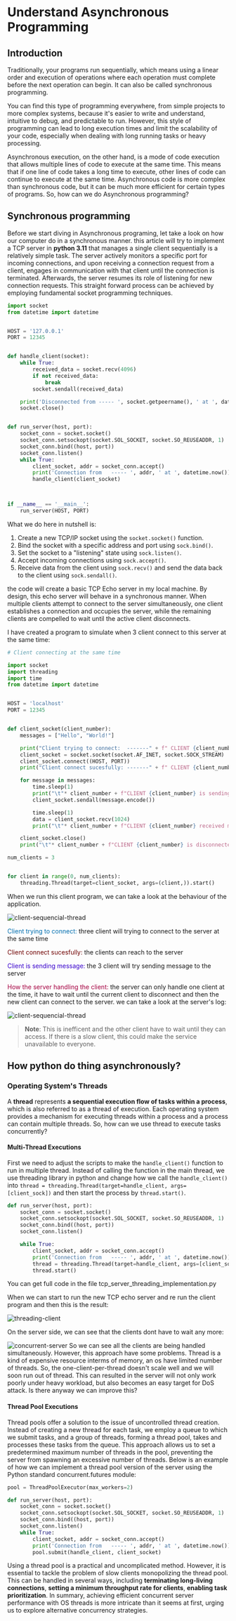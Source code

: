 # Understand Asynchronous Programming


## Introduction
Traditionally, your programs run sequentially, which means using a linear order and execution of operations where each operation must complete before the next operation can begin. It can also be called synchronous programming.

You can find this type of programming everywhere, from simple projects to more complex systems, because it's easier to write and understand, intuitive to debug, and predictable to run. However, this style of programming can lead to long execution times and limit the scalability of your code, especially when dealing with long running tasks or heavy processing.

Asynchronous execution, on the other hand, is a mode of code execution that allows multiple lines of code to execute at the same time. This means that if one line of code takes a long time to execute, other lines of code can continue to execute at the same time. Asynchronous code is more complex than synchronous code, but it can be much more efficient for certain types of programs. So, how can we do Asynchronous programming?

## Synchronous programming
Before we start diving in Asynchronous programing, let take a look on how our computer do in a synchronous manner. this article will try to implement a TCP server in __python 3.11__ that manages a single client sequentially is a relatively simple task. The server actively monitors a specific port for incoming connections, and upon receiving a connection request from a client, engages in communication with that client until the connection is terminated. Afterwards, the server resumes its role of listening for new connection requests. This straight forward process can be achieved by employing fundamental socket programming techniques.

```python
import socket
from datetime import datetime


HOST = '127.0.0.1'
PORT = 12345


def handle_client(socket):
    while True:
        received_data = socket.recv(4096)
        if not received_data:
            break
        socket.sendall(received_data)

    print('Disconnected from ----- ', socket.getpeername(), ' at ', datetime.now())
    socket.close()


def run_server(host, port):
    socket_conn = socket.socket()
    socket_conn.setsockopt(socket.SOL_SOCKET, socket.SO_REUSEADDR, 1)
    socket_conn.bind((host, port))
    socket_conn.listen()
    while True:
        client_socket, addr = socket_conn.accept()
        print('Connection from   ----- ', addr, ' at ', datetime.now())
        handle_client(client_socket)



if __name__ == '__main__':
    run_server(HOST, PORT)
```

What we do here in nutshell is:

1. Create a new TCP/IP socket using the `socket.socket()` function.
2. Bind the socket with a specific address and port using `sock.bind()`.
3. Set the socket to a "listening" state using `sock.listen()`.
4. Accept incoming connections using `sock.accept()`.
5. Receive data from the client using `sock.recv()` and send the data back to the client using `sock.sendall()`.

the code will create a basic TCP Echo server in my local machine. By design, this echo server will behave in a synchronous manner. When multiple clients attempt to connect to the server simultaneously, one client establishes a connection and occupies the server, while the remaining clients are compelled to wait until the active client disconnects.

I have created a program to simulate when 3 client connect to this server at the same time:

```python
# Client connecting at the same time

import socket
import threading
import time
from datetime import datetime


HOST = 'localhost'
PORT = 12345


def client_socket(client_number):
    messages = ["Hello", "World!"]

    print("Client trying to connect:  -------" + f" CLIENT {client_number}", ' at ', datetime.now())
    client_socket = socket.socket(socket.AF_INET, socket.SOCK_STREAM)
    client_socket.connect((HOST, PORT))
    print("Client connect sucesfully: -------" + f" CLIENT {client_number}", ' at ', datetime.now())

    for message in messages:
        time.sleep(1)
        print("\t"* client_number + f"CLIENT {client_number} is sending message: {message}", ' at ', datetime.now())
        client_socket.sendall(message.encode())

        time.sleep(1)
        data = client_socket.recv(1024)
        print("\t"* client_number + f"CLIENT {client_number} received message: {data}", ' at ', datetime.now())

    client_socket.close()
    print("\t"* client_number + f"CLIENT {client_number} is disconnected", ' at ', datetime.now())

num_clients = 3


for client in range(0, num_clients):
    threading.Thread(target=client_socket, args=(client,)).start()
```

When we run this client program, we can take a look at the behaviour of the application.

![client-sequencial-thread](media/sequencial-client.drawio.png)

<span style='color: #006EAF;'> Client trying to connect:</span> three client will trying to connect to the server at the same time

<span style='color: #6F0000;'> Client connect sucesfully:</span> the clients can reach to the server

<span style='color: #3700CC;'> Client is sending message:</span> the 3 client will try sending message to the server

<span style='color: #a50040;'> How the server handling the client:</span> the server can only handle one client at the time, it have to wait until the current client to disconnect and then the new client can connect to the server. we can take a look at the server's log:

![client-sequencial-thread](media/sequencial-server.png)

> **Note**: This is inefficent and the other client have to wait until they can access. If there is a slow client, this could make the service unavailable to everyone.

## How python do thing asynchronously?

### Operating System's Threads

A **thread** represents **a sequential execution flow of tasks within a process**, which is also referred to as a thread of execution. Each operating system provides a mechanism for executing threads within a process and a process can contain multiple threads. So, how can we use thread to execute tasks concurrently?

#### Multi-Thread Executions

First we need to adjust the scripts to make the `handle_client()` function to run in multiple thread. Instead of calling the function in the main thread, we use threading library in python and change how we call the `handle_client()` into  `thread = threading.Thread(target=handle_client, args=[client_sock])` and then start the process by `thread.start()`.

```python
def run_server(host, port):
    socket_conn = socket.socket()
    socket_conn.setsockopt(socket.SOL_SOCKET, socket.SO_REUSEADDR, 1)
    socket_conn.bind((host, port))
    socket_conn.listen()

    while True:
        client_socket, addr = socket_conn.accept()
        print('Connection from   ----- ', addr, ' at ', datetime.now())
        thread = threading.Thread(target=handle_client, args=[client_socket])
        thread.start()

```
You can get full code in the file tcp_server_threading_implementation.py

When we can start to run the new TCP echo server and re run the client program and then this is the result:


![threading-client](media/threading-client.drawio.png)

On the server side, we can see that the clients dont have to wait any more:

![concurrent-server](media/concurrent-server.png)
So we can see all the clients are being handled simultaneously. However, this approach have some problems. Thread is a kind of expensive resource interms of memory, an os have limited number of threads. So, the one-client-per-thread doesn't scale well and we will soon run out of thread. This can resulted in the server will not only work poorly under heavy workload, but also becomes an easy target for DoS attack. Is there anyway we can improve this?

#### Thread Pool Executions

Thread pools offer a solution to the issue of uncontrolled thread creation. Instead of creating a new thread for each task, we employ a queue to which we submit tasks, and a group of threads, forming a thread pool, takes and processes these tasks from the queue. This approach allows us to set a predetermined maximum number of threads in the pool, preventing the server from spawning an excessive number of threads. Below is an example of how we can implement a thread pool version of the server using the Python standard concurrent.futures module:

```python
pool = ThreadPoolExecutor(max_workers=2)

def run_server(host, port):
    socket_conn = socket.socket()
    socket_conn.setsockopt(socket.SOL_SOCKET, socket.SO_REUSEADDR, 1)
    socket_conn.bind((host, port))
    socket_conn.listen()
    while True:
        client_socket, addr = socket_conn.accept()
        print('Connection from   ----- ', addr, ' at ', datetime.now())
        pool.submit(handle_client, client_socket)
```

Using a thread pool is a practical and uncomplicated method. However, it is essential to tackle the problem of slow clients monopolizing the thread pool. This can be handled in several ways, including **terminating long-living connections**, **setting a minimum throughput rate for clients**, **enabling task prioritization**. In summary, achieving efficient concurrent server performance with OS threads is more intricate than it seems at first, urging us to explore alternative concurrency strategies.









